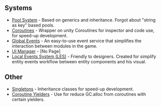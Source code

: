 ## Systems
- [Pool System](Readme/Pool.md) - Based on generics and inheritance. Forgot about "string as key" based pools.
- [Coroutines](Readme/Coroutines.md) - Wrapper on unity Coroutines for inspector and code use, for speed-up development.
- [Global Events](Readme/GlobalEvents.md) - An easy-to-use event service that simplifies the interaction between modules in the game.
- [UI Manager](Readme/README.md) - [No Page]
- [Local Events System (LES)](Readme/LES.md) - Friendly to designers. Created for simplify entity events workflow between entity components and his visual.


## Other
- [Singletons](Readme/Singletons.md) - Inheritance classes for speed-up development.
- [Coroutine Yielders](Readme/Yielders.md) - Use for reduce GC.alloc from coroutines with certain yielders.

